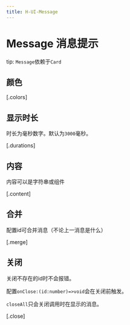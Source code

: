 ```yaml
---
title: H-UI-Message
---
```


# Message 消息提示

tip: `Message`依赖于`Card`

## 颜色

[.colors]

## 显示时长

时长为毫秒数字。默认为`3000`毫秒。

[.durations]

## 内容

内容可以是字符串或组件

[.content]

## 合并

配置id可合并消息（不论上一消息是什么）

[.merge]

## 关闭

关闭不存在的id时不会报错。

配置`onClose:(id:number)=>void`会在关闭前触发。

`closeAll`只会关闭调用时在显示的消息。

[.close]
